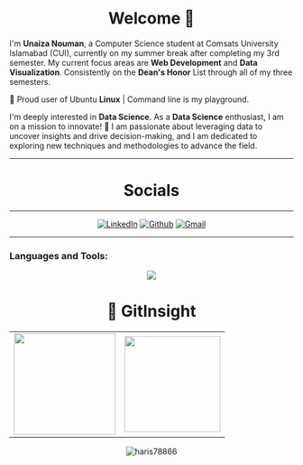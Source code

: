  <h1 align="center">Welcome  👋
</h1>         



I'm **Unaiza Nouman**, a Computer Science student at Comsats University Islamabad (CUI), currently on my summer break after completing my 3rd semester. My current focus areas are **Web Development** and **Data Visualization**.
Consistently on the **Dean's Honor** List through all of my three semesters.

🐧 Proud user of Ubuntu **Linux** | Command line is my playground.

I'm deeply interested in **Data Science**. As a **Data Science** enthusiast, I am on a mission to innovate! 🚀 I am passionate about leveraging data to uncover insights and drive decision-making, and I am dedicated to exploring new techniques and methodologies to advance the field.








<hr>
<h1 align="center">Socials</h1>
<hr>

<div align="center">
  <a href="linkedin.com/in/unaiza-nouman-633a2928b" target="_blank"><img alt="LinkedIn" src="https://img.shields.io/badge/linkedin%20-%230077B5.svg?&style=for-the-badge&logo=linkedin&logoColor=white" /></a>
  <a href="https://github.com/unaizanouman " target="_blank"><img alt="Github" src="https://img.shields.io/badge/GitHub-100000?style=for-the-badge&logo=github&logoColor=white"/></a>
  <a href="mailto:unaizaray@gmail.com"><img  alt="Gmail" src="https://img.shields.io/badge/Gmail-D14836?style=for-the-badge&logo=gmail&logoColor=white" /></a>
  
</div>
<hr>
<p align="left">

</p> 

<h3 align="left">Languages and Tools:</h3>

<p align="center">
  <a href="https://skillicons.dev">
    <img src="https://skillicons.dev/icons?i=github,git,c,cpp,java,azure,vs code" />
  </a>
</p>

<h1 align="center">🐼 GitInsight  </h1>
<table>
  <tr>
    <td><img height="180px" src="https://github-readme-stats.vercel.app/api?username=unaizanouman&show_icons=true&theme=dark" /></td>
    <td><img height="170px" src="https://github-readme-stats.vercel.app/api/top-langs/?username=unaizanouman&layout=compact&theme=dark" /></td>
  </tr>
</table>

<div align="center">
  <p><img align="center" src="https://github-readme-streak-stats.herokuapp.com/?user=unaizanouman&layout=compact&theme=dark" alt="haris78866" /></p>
</div>
